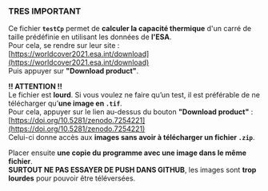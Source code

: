 ### TRES IMPORTANT

Ce fichier **`testCp`** permet de **calculer la capacité thermique** d'un carré de taille prédéfinie en utilisant les données de **l'ESA**.  
Pour cela, se rendre sur leur site : [https://worldcover2021.esa.int/download](https://worldcover2021.esa.int/download)  
Puis appuyer sur **"Download product"**.

**!! ATTENTION !!**  
Le fichier est **lourd**. Si vous voulez ne faire qu’un test, il est préférable de ne télécharger qu’**une image en `.tif`**.  
Pour cela, appuyer sur le lien au-dessus du bouton **"Download product"** :  
[https://doi.org/10.5281/zenodo.7254221](https://doi.org/10.5281/zenodo.7254221)  
Celui-ci donne accès aux **images sans avoir à télécharger un fichier `.zip`**.

Placer ensuite **une copie du programme avec une image dans le même fichier**.  
**SURTOUT NE PAS ESSAYER DE PUSH DANS GITHUB**, les images sont **trop lourdes** pour pouvoir être téléversées.

